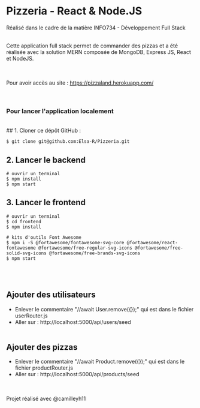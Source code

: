 # Pizzeria - React & Node.JS
Réalisé dans le cadre de la matière INFO734 - Développement Full Stack

<br/>
Cette application full stack permet de commander des pizzas et a été réalisée avec la solution MERN composée de MongoDB, Express JS, React et NodeJS.
<br/><br/><br/>

Pour avoir accès au site : https://pizzaland.herokuapp.com/
<br/><br/><br/>

### Pour lancer l'application localement
<br/>
## 1. Cloner ce dépôt GitHub : 

```
$ git clone git@github.com:Elsa-R/Pizzeria.git
```

## 2. Lancer le backend

```
# ouvrir un terminal
$ npm install
$ npm start
```

## 3. Lancer le frontend

```
# ouvrir un terminal
$ cd frontend
$ npm install

# kits d'outils Font Awesome
$ npm i -S @fortawesome/fontawesome-svg-core @fortawesome/react-fontawesome @fortawesome/free-regular-svg-icons @fortawesome/free-solid-svg-icons @fortawesome/free-brands-svg-icons
$ npm start
```
<br/><br/>
## Ajouter des utilisateurs

- Enlever le commentaire "//await User.remove({});" qui est dans le fichier userRouter.js
- Aller sur : http://localhost:5000/api/users/seed
<br/><br/>
## Ajouter des pizzas

- Enlever le commentaire "//await Product.remove({});" qui est dans le fichier productRouter.js
- Aller sur : http://localhost:5000/api/products/seed

<br/><br/>
Projet réalisé avec @camilleyh11

